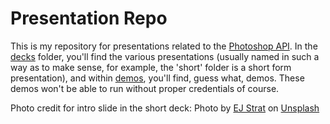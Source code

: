 # Presentation Repo

This is my repository for presentations related to the [Photoshop API](https://developer.adobe.com/photoshop/photoshop-api-docs/). In the [decks](/decks/) folder, you'll find the various presentations (usually named in such a way as to make sense, for example, the 'short' folder is a short form presentation), and within [demos](/demos), you'll find, guess what, demos. These demos won't be able to run without proper credentials of course. 

Photo credit for intro slide in the short deck: Photo by <a href="https://unsplash.com/it/@xoforoct?utm_source=unsplash&utm_medium=referral&utm_content=creditCopyText">EJ Strat</a> on <a href="https://unsplash.com/photos/VjWi56AWQ9k?utm_source=unsplash&utm_medium=referral&utm_content=creditCopyText">Unsplash</a>
  